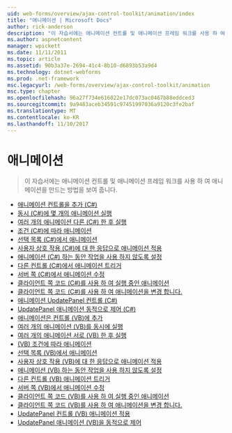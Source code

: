 ```yaml
---
uid: web-forms/overview/ajax-control-toolkit/animation/index
title: "애니메이션 | Microsoft Docs"
author: rick-anderson
description: "이 자습서에는 애니메이션 컨트롤 및 애니메이션 프레임 워크를 사용 하 여 애니메이션을 만드는 방법을 보여 줍니다."
ms.author: aspnetcontent
manager: wpickett
ms.date: 11/11/2011
ms.topic: article
ms.assetid: 90b3a37e-2694-41c4-8b10-d6893b53a9d4
ms.technology: dotnet-webforms
ms.prod: .net-framework
msc.legacyurl: /web-forms/overview/ajax-control-toolkit/animation
msc.type: chapter
ms.openlocfilehash: 96a27f734e616022e17dc073ac0467b88eddced3
ms.sourcegitcommit: 9a9483aceb34591c97451997036a9120c3fe2baf
ms.translationtype: MT
ms.contentlocale: ko-KR
ms.lasthandoff: 11/10/2017
---
```

<a name="animation"></a>애니메이션
====================
> 이 자습서에는 애니메이션 컨트롤 및 애니메이션 프레임 워크를 사용 하 여 애니메이션을 만드는 방법을 보여 줍니다.


- [애니메이션 컨트롤을 추가 (C#)](adding-animation-to-a-control-cs.md)
- [동시 (C#)에 몇 개의 애니메이션 실행](executing-several-animations-at-the-same-time-cs.md)
- [여러 개의 애니메이션 다른 (C#) 한 후 실행](executing-several-animations-after-each-other-cs.md)
- [조건 (C#)에 따라 애니메이션](animation-depending-on-a-condition-cs.md)
- [선택 목록 (C#)에서 애니메이션](picking-one-animation-out-of-a-list-cs.md)
- [사용자 상호 작용 (C#)에 대 한 응답으로 애니메이션 적용](animating-in-response-to-user-interaction-cs.md)
- [애니메이션 (C#) 하는 동안 작업을 사용 하지 않도록 설정](disabling-actions-during-animation-cs.md)
- [다른 컨트롤 (C#)에서 애니메이션 트리거](triggering-an-animation-in-another-control-cs.md)
- [서버 쪽 (C#)에서 애니메이션 수정](modifying-animations-from-the-server-side-cs.md)
- [클라이언트 쪽 코드 (C#)를 사용 하 여 실행 중인 애니메이션](executing-animations-using-client-side-code-cs.md)
- [클라이언트 쪽 코드 (C#)를 사용 하 여 애니메이션을 변경 합니다.](changing-an-animation-using-client-side-code-cs.md)
- [애니메이션 UpdatePanel 컨트롤 (C#)](animating-an-updatepanel-control-cs.md)
- [UpdatePanel 애니메이션 동적으로 제어 (C#)](dynamically-controlling-updatepanel-animations-cs.md)
- [애니메이션은 컨트롤 (VB)에 추가](adding-animation-to-a-control-vb.md)
- [여러 개의 애니메이션 (VB)를 동시에 실행](executing-several-animations-at-the-same-time-vb.md)
- [여러 개의 애니메이션 서로 (VB) 한 후 실행](executing-several-animations-after-each-other-vb.md)
- [(VB) 조건에 따라 애니메이션](animation-depending-on-a-condition-vb.md)
- [선택 목록 (VB)에서 애니메이션](picking-one-animation-out-of-a-list-vb.md)
- [사용자 상호 작용 (VB)에 대 한 응답으로 애니메이션 적용](animating-in-response-to-user-interaction-vb.md)
- [애니메이션 (VB) 하는 동안 작업을 사용 하지 않도록 설정](disabling-actions-during-animation-vb.md)
- [다른 컨트롤 (VB) 애니메이션 트리거](triggering-an-animation-in-another-control-vb.md)
- [서버 쪽 (VB)에서 애니메이션 수정](modifying-animations-from-the-server-side-vb.md)
- [클라이언트 쪽 코드 (VB)를 사용 하 여 실행 중인 애니메이션](executing-animations-using-client-side-code-vb.md)
- [클라이언트 쪽 코드 (VB)를 사용 하 여 애니메이션을 변경 합니다.](changing-an-animation-using-client-side-code-vb.md)
- [UpdatePanel 컨트롤 (VB) 애니메이션 적용](animating-an-updatepanel-control-vb.md)
- [UpdatePanel 애니메이션 (VB)을 동적으로 제어](dynamically-controlling-updatepanel-animations-vb.md)
